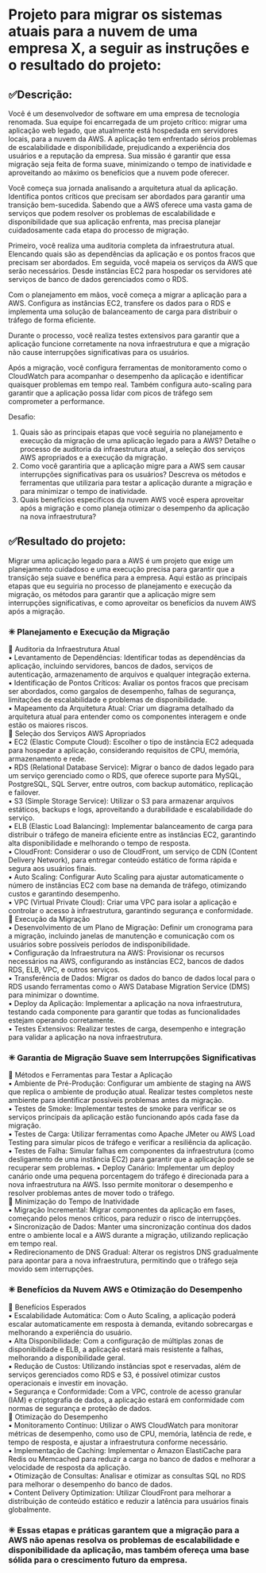 # Projeto para migrar os sistemas atuais para a nuvem de uma empresa X, a seguir as instruções e o resultado do projeto:

## ✅Descrição:
Você é um desenvolvedor de software em uma empresa de tecnologia renomada. Sua equipe foi encarregada de um projeto crítico: migrar uma aplicação web legado, que atualmente está hospedada em servidores locais, para a nuvem da AWS. A aplicação tem enfrentado sérios problemas de escalabilidade e disponibilidade, prejudicando a experiência dos usuários e a reputação da empresa. Sua missão é garantir que essa migração seja feita de forma suave, minimizando o tempo de inatividade e aproveitando ao máximo os benefícios que a nuvem pode oferecer.

Você começa sua jornada analisando a arquitetura atual da aplicação. Identifica pontos críticos que precisam ser abordados para garantir uma transição bem-sucedida. Sabendo que a AWS oferece uma vasta gama de serviços que podem resolver os problemas de escalabilidade e disponibilidade que sua aplicação enfrenta, mas precisa planejar cuidadosamente cada etapa do processo de migração.

Primeiro, você realiza uma auditoria completa da infraestrutura atual. Elencando quais são as dependências da aplicação e os pontos fracos que precisam ser abordados. Em seguida, você mapeia os serviços da AWS que serão necessários. Desde instâncias EC2 para hospedar os servidores até serviços de banco de dados gerenciados como o RDS.

Com o planejamento em mãos, você começa a migrar a aplicação para a AWS. Configura as instâncias EC2, transfere os dados para o RDS e implementa uma solução de balanceamento de carga para distribuir o tráfego de forma eficiente.

Durante o processo, você realiza testes extensivos para garantir que a aplicação funcione corretamente na nova infraestrutura e que a migração não cause interrupções significativas para os usuários.

Após a migração, você configura ferramentas de monitoramento como o CloudWatch para acompanhar o desempenho da aplicação e identificar quaisquer problemas em tempo real. Também configura auto-scaling para garantir que a aplicação possa lidar com picos de tráfego sem comprometer a performance.

Desafio:
1. Quais são as principais etapas que você seguiria no planejamento e execução da migração de uma aplicação legado para a AWS? Detalhe o processo de auditoria da infraestrutura atual, a seleção dos serviços AWS apropriados e a execução da migração.
2. Como você garantiria que a aplicação migre para a AWS sem causar interrupções significativas para os usuários? Descreva os métodos e ferramentas que utilizaria para testar a aplicação durante a migração e para minimizar o tempo de inatividade.
3. Quais benefícios específicos da nuvem AWS você espera aproveitar após a migração e como planeja otimizar o desempenho da aplicação na nova infraestrutura?

## ✅Resultado do projeto:
Migrar uma aplicação legado para a AWS é um projeto que exige um planejamento cuidadoso e uma execução precisa para garantir que a transição seja suave e benéfica para a empresa. Aqui estão as principais etapas que eu seguiria no processo de planejamento e execução da migração, os métodos para garantir que a aplicação migre sem interrupções significativas, e como aproveitar os benefícios da nuvem AWS após a migração.

### ✳ Planejamento e Execução da Migração
🔸 Auditoria da Infraestrutura Atual<br>
▪ Levantamento de Dependências: Identificar todas as dependências da aplicação, incluindo servidores, bancos de dados, serviços de autenticação, armazenamento de arquivos e qualquer integração externa.<br>
▪ Identificação de Pontos Críticos: Avaliar os pontos fracos que precisam ser abordados, como gargalos de desempenho, falhas de segurança, limitações de escalabilidade e problemas de disponibilidade.<br>
▪ Mapeamento da Arquitetura Atual: Criar um diagrama detalhado da arquitetura atual para entender como os componentes interagem e onde estão os maiores riscos.<br>
🔸 Seleção dos Serviços AWS Apropriados<br>
▪ EC2 (Elastic Compute Cloud): Escolher o tipo de instância EC2 adequada para hospedar a aplicação, considerando requisitos de CPU, memória, armazenamento e rede.<br>
▪ RDS (Relational Database Service): Migrar o banco de dados legado para um serviço gerenciado como o RDS, que oferece suporte para MySQL, PostgreSQL, SQL Server, entre outros, com backup automático, replicação e failover.<br>
▪ S3 (Simple Storage Service): Utilizar o S3 para armazenar arquivos estáticos, backups e logs, aproveitando a durabilidade e escalabilidade do serviço.<br>
▪ ELB (Elastic Load Balancing): Implementar balanceamento de carga para distribuir o tráfego de maneira eficiente entre as instâncias EC2, garantindo alta disponibilidade e melhorando o tempo de resposta.<br>
▪ CloudFront: Considerar o uso de CloudFront, um serviço de CDN (Content Delivery Network), para entregar conteúdo estático de forma rápida e segura aos usuários finais.<br>
▪ Auto Scaling: Configurar Auto Scaling para ajustar automaticamente o número de instâncias EC2 com base na demanda de tráfego, otimizando custos e garantindo desempenho.<br>
▪ VPC (Virtual Private Cloud): Criar uma VPC para isolar a aplicação e controlar o acesso à infraestrutura, garantindo segurança e conformidade.<br>
🔸 Execução da Migração<br>
▪ Desenvolvimento de um Plano de Migração: Definir um cronograma para a migração, incluindo janelas de manutenção e comunicação com os usuários sobre possíveis períodos de indisponibilidade.<br>
▪ Configuração da Infraestrutura na AWS: Provisionar os recursos necessários na AWS, configurando as instâncias EC2, bancos de dados RDS, ELB, VPC, e outros serviços.<br>
▪ Transferência de Dados: Migrar os dados do banco de dados local para o RDS usando ferramentas como o AWS Database Migration Service (DMS) para minimizar o downtime.<br>
▪ Deploy da Aplicação: Implementar a aplicação na nova infraestrutura, testando cada componente para garantir que todas as funcionalidades estejam operando corretamente.<br>
▪ Testes Extensivos: Realizar testes de carga, desempenho e integração para validar a aplicação na nova infraestrutura.
### ✳ Garantia de Migração Suave sem Interrupções Significativas
🔸 Métodos e Ferramentas para Testar a Aplicação<br>
▪ Ambiente de Pré-Produção: Configurar um ambiente de staging na AWS que replica o ambiente de produção atual. Realizar testes completos neste ambiente para identificar possíveis problemas antes da migração.<br>
▪ Testes de Smoke: Implementar testes de smoke para verificar se os serviços principais da aplicação estão funcionando após cada fase da migração.<br>
▪ Testes de Carga: Utilizar ferramentas como Apache JMeter ou AWS Load Testing para simular picos de tráfego e verificar a resiliência da aplicação.<br>
▪ Testes de Falha: Simular falhas em componentes da infraestrutura (como desligamento de uma instância EC2) para garantir que a aplicação pode se recuperar sem problemas.
▪ Deploy Canário: Implementar um deploy canário onde uma pequena porcentagem do tráfego é direcionada para a nova infraestrutura na AWS. Isso permite monitorar o desempenho e resolver problemas antes de mover todo o tráfego.<br>
🔸 Minimização do Tempo de Inatividade <br>
▪ Migração Incremental: Migrar componentes da aplicação em fases, começando pelos menos críticos, para reduzir o risco de interrupções.<br>
▪ Sincronização de Dados: Manter uma sincronização contínua dos dados entre o ambiente local e a AWS durante a migração, utilizando replicação em tempo real.<br>
▪ Redirecionamento de DNS Gradual: Alterar os registros DNS gradualmente para apontar para a nova infraestrutura, permitindo que o tráfego seja movido sem interrupções.
### ✳ Benefícios da Nuvem AWS e Otimização do Desempenho
🔸 Benefícios Esperados<br>
▪ Escalabilidade Automática: Com o Auto Scaling, a aplicação poderá escalar automaticamente em resposta à demanda, evitando sobrecargas e melhorando a experiência do usuário.<br>
▪ Alta Disponibilidade: Com a configuração de múltiplas zonas de disponibilidade e ELB, a aplicação estará mais resistente a falhas, melhorando a disponibilidade geral.<br>
▪ Redução de Custos: Utilizando instâncias spot e reservadas, além de serviços gerenciados como RDS e S3, é possível otimizar custos operacionais e investir em inovação.<br>
▪ Segurança e Conformidade: Com a VPC, controle de acesso granular (IAM) e criptografia de dados, a aplicação estará em conformidade com normas de segurança e proteção de dados.<br>
🔸 Otimização do Desempenho<br>
▪ Monitoramento Contínuo: Utilizar o AWS CloudWatch para monitorar métricas de desempenho, como uso de CPU, memória, latência de rede, e tempo de resposta, e ajustar a infraestrutura conforme necessário.<br>
▪ Implementação de Caching: Implementar o Amazon ElastiCache para Redis ou Memcached para reduzir a carga no banco de dados e melhorar a velocidade de resposta da aplicação.<br>
▪ Otimização de Consultas: Analisar e otimizar as consultas SQL no RDS para melhorar o desempenho do banco de dados.<br>
▪ Content Delivery Optimization: Utilizar CloudFront para melhorar a distribuição de conteúdo estático e reduzir a latência para usuários finais globalmente.<br>
### ✳ Essas etapas e práticas garantem que a migração para a AWS não apenas resolva os problemas de escalabilidade e disponibilidade da aplicação, mas também ofereça uma base sólida para o crescimento futuro da empresa.

